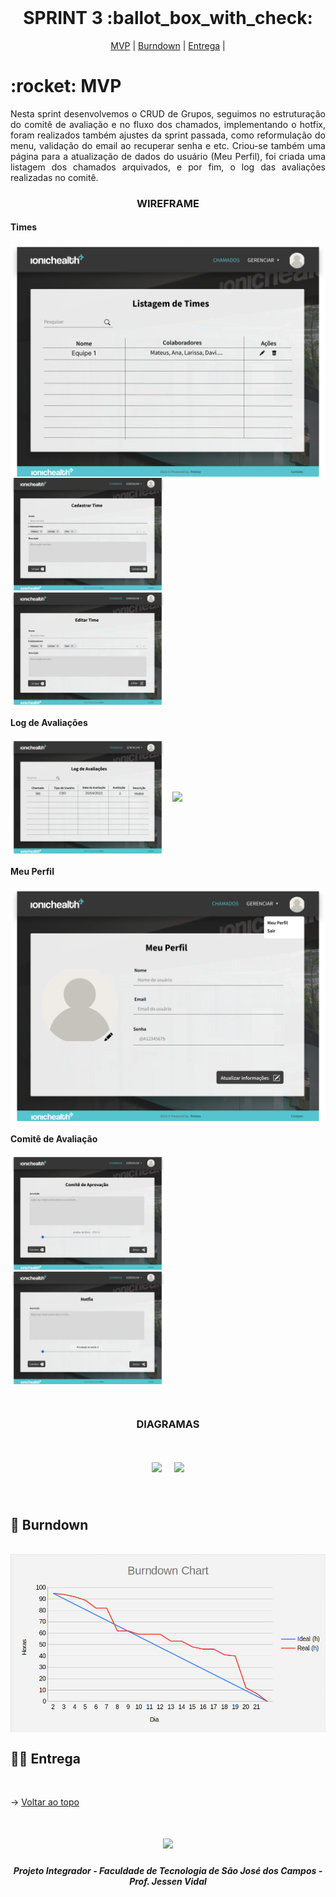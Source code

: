 

<br id="topo">
 
<h1 align="center"> SPRINT 3 :ballot_box_with_check: </h1>

<p align="center">
    <a href="#mvp">MVP</a> | 
    <a href="#burndown">Burndown</a> | 
    <a href="#entrega">Entrega</a> | 
</p>
<span id="mvp">
 
<h1> :rocket: MVP </h1>
<p align="justify">Nesta sprint desenvolvemos o CRUD de Grupos, seguimos no estruturação do comitê de avaliação e no fluxo dos chamados, implementando o hotfix, foram realizados também ajustes da sprint passada, como reformulação do menu, validação do email ao recuperar senha e etc. Criou-se também uma página para a atualização de dados do usuário (Meu Perfil), foi criada uma listagem dos chamados arquivados, e por fim, o log das avaliações realizadas no comitê.</p>
  
  
 <h3 align="center"> WIREFRAME </h3>
<p align="center">
  <h4>Times</h2>
  <img src="https://github.com/peonia-api/API_4_Semestre/blob/main/imagens/ListagemGrupos.png"align="center"/>
  </br>
  <img src="https://github.com/peonia-api/API_4_Semestre/blob/main/imagens/AdicionarGrupo.png" width="49%" align="center"/> &nbsp;
  <img src="https://github.com/peonia-api/API_4_Semestre/blob/main/imagens/EditarGrupo.png" width="49%" align="center"/>
  <h4>Log de Avaliações</h2>
  <img src="https://github.com/peonia-api/API_4_Semestre/blob/main/imagens/LogAvaliacoes.png" width="49%" align="center"/> &nbsp;
  <img src="https://github.com/peonia-api/API_4_Semestre/blob/main/imagens/ModalLogDeAvaliacoes.png" width="49%" align="center"/>
  <h4>Meu Perfil</h2>
  <img src="https://github.com/peonia-api/API_4_Semestre/blob/main/imagens/MeuPerfil.png" align="center"/>
  <h4>Comitê de Avaliação</h2>
  <img src="https://github.com/peonia-api/API_4_Semestre/blob/main/imagens/ComiteAprovacao.png" width="49%" align="center"/> &nbsp;
  <img src="https://github.com/peonia-api/API_4_Semestre/blob/main/imagens/ComiteHotfix.png" width="49%" align="center"/>
</p>
<br>

  <h3 align="center" id="diagramas"> DIAGRAMAS </h3>
<h1 align="center">
    <img src="https://github.com/peonia-api/API_4_Semestre/blob/main/imagens/DERsprint3.jpg" align="center"/> &nbsp;
    <img src="https://github.com/peonia-api/API_4_Semestre/blob/main/imagens/LOGICO_DERsprint3.jpg" align="center"/>
</h1>
<br>
  
<span id="burndown">
 
## :pushpin: Burndown
<br>
     <img src="https://github.com/peonia-api/API_4_Semestre/blob/main/imagens/sprint3.png" align="center"/>
 
  
 <span id="entrega">
 
## 👩‍💻 Entrega


  

<br>
   
  → [Voltar ao topo](#topo)
<h1 align="center"> <img src = "https://fatecsjc-prd.azurewebsites.net/images/logo/fatecsjc_400x192.png" height="70"  align="auto">
<h5 align="center"> Projeto Integrador - Faculdade de Tecnologia de São José dos Campos - Prof. Jessen Vidal </h5>
